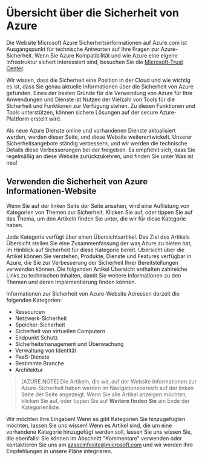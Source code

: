 <properties
   pageTitle="Übersicht über die Sicherheit von Azure | Microsoft Azure"
   description="Die Website Microsoft Azure Sicherheitsinformationen auf Azure.com ist Ausgangspunkt für technische Antworten auf Ihre Fragen zur Azure-Sicherheit."
   services="security"
   documentationCenter="na"
   authors="TomShinder"
   manager="MBaldwin"
   editor="TomSh"/>

<tags
   ms.service="security"
   ms.devlang="na"
   ms.topic="article"
   ms.tgt_pltfrm="na"
   ms.workload="na"
   ms.date="08/09/2016"
   ms.author="terrylan"/>

# <a name="azure-security-overview"></a>Übersicht über die Sicherheit von Azure

Die Website Microsoft Azure Sicherheitsinformationen auf Azure.com ist Ausgangspunkt für technische Antworten auf Ihre Fragen zur Azure-Sicherheit. Wenn Sie Azure Kompatibilität und wie Azure eine eigene Infrastruktur sichert interessiert sind, besuchen Sie die [Microsoft-Trust Center](https://www.microsoft.com/TrustCenter/default.aspx).

Wir wissen, dass die Sicherheit eine Position in der Cloud und wie wichtig es ist, dass Sie genau aktuelle Informationen über die Sicherheit von Azure gefunden. Eines der besten Gründe für die Verwendung von Azure für Ihre Anwendungen und Dienste ist Nutzen der Vielzahl von Tools für die Sicherheit und Funktionen zur Verfügung stehen. Zu diesen Funktionen und Tools unterstützen, können sichere Lösungen auf der secure Azure-Plattform erstellt wird.

Als neue Azure Dienste online und vorhandenen Dienste aktualisiert werden, werden dieser Seite, und diese Website weiterentwickelt. Unserer Sicherheitsangebote ständig verbessern, und wir werden die technische Details diese Verbesserungen bei der freigeben. Es empfiehlt sich, dass Sie regelmäßig an diese Website zurückzukehren, und finden Sie unter Was ist neu!

## <a name="using-the-azure-security-information-site"></a>Verwenden die Sicherheit von Azure Informationen-Website
Wenn Sie auf der linken Seite der Seite ansehen, wird eine Auflistung von Kategorien von Themen zur Sicherheit. Klicken Sie auf, oder tippen Sie auf das Thema, um den Artikeln finden Sie unter, die wir für diese Kategorie haben.

Jede Kategorie verfügt über einen Übersichtsartikel. Das Ziel des Artikels Übersicht stellen Sie eine Zusammenfassung der was Azure zu bieten hat, im Hinblick auf Sicherheit für diese Kategorie bereit. Übersicht über die Artikel können Sie verstehen, Produkte, Dienste und Features verfügbar in Azure, die Sie zur Verbesserung der Sicherheit Ihrer Bereitstellungen verwenden können. Die folgenden Artikel Übersicht enthalten zahlreiche Links zu technischen Inhalten, damit Sie weitere Informationen zu den Themen und deren Implementierung finden können.

Informationen zur Sicherheit von Azure-Website Adressen derzeit die folgenden Kategorien:

- Ressourcen
- Netzwerk-Sicherheit
- Speicher-Sicherheit
- Sicherheit von virtuellen Computern
- Endpunkt Schutz
- Sicherheitsmanagement und Überwachung
- Verwaltung von Identität
- PaaS-Dienste
- Bestimmte Branche
- Architektur

> [AZURE.NOTE] Die Artikeln, die wir, auf der Website Informationen zur Azure-Sicherheit haben werden im Navigationsbereich auf der linken Seite der Seite angezeigt. Wenn Sie alle Artikel anzeigen möchten, klicken Sie auf, oder tippen Sie auf **Weitere finden Sie** am Ende der Kategorienliste.

Wir möchten Ihre Eingaben! Wenn es gibt Kategorien Sie hinzugefügten möchten, lassen Sie uns wissen! Wenn es Artikel sind, die um eine vorhandene Kategorie hinzugefügt werden soll, lassen Sie uns wissen Sie, die ebenfalls! Sie können im Abschnitt "Kommentare" verwenden oder kontaktieren Sie uns am [azsecinfosite@microsoft.com](mailto:azsecinfosite@microsoft.com) und wir werden Ihre Empfehlungen in unsere Pläne integrieren.
